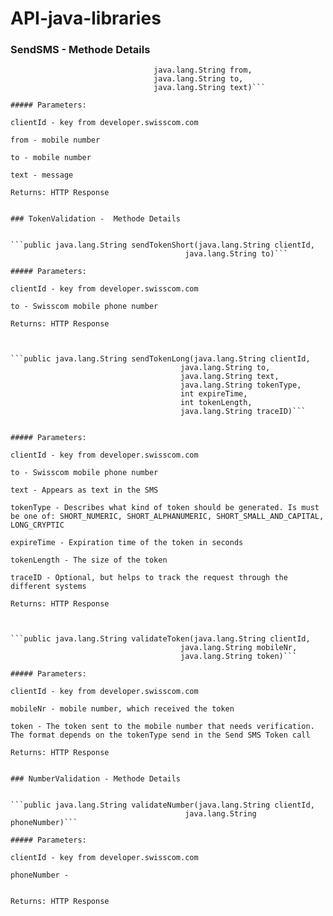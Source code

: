 API-java-libraries
==================

### SendSMS -  Methode Details

```public java.lang.String sendSms(java.lang.String clientId,
                                java.lang.String from,
                                java.lang.String to,
                                java.lang.String text)```
                                
##### Parameters:

clientId - key from developer.swisscom.com

from - mobile number

to - mobile number

text - message

Returns: HTTP Response


### TokenValidation -  Methode Details


```public java.lang.String sendTokenShort(java.lang.String clientId,
                                       java.lang.String to)```
                                       
##### Parameters:

clientId - key from developer.swisscom.com

to - Swisscom mobile phone number

Returns: HTTP Response



```public java.lang.String sendTokenLong(java.lang.String clientId,
                                      java.lang.String to,
                                      java.lang.String text,
                                      java.lang.String tokenType,
                                      int expireTime,
                                      int tokenLength,
                                      java.lang.String traceID)```
                                      
                                      
##### Parameters:

clientId - key from developer.swisscom.com

to - Swisscom mobile phone number

text - Appears as text in the SMS

tokenType - Describes what kind of token should be generated. Is must be one of: SHORT_NUMERIC, SHORT_ALPHANUMERIC, SHORT_SMALL_AND_CAPITAL, LONG_CRYPTIC

expireTime - Expiration time of the token in seconds

tokenLength - The size of the token

traceID - Optional, but helps to track the request through the different systems

Returns: HTTP Response



```public java.lang.String validateToken(java.lang.String clientId,
                                      java.lang.String mobileNr,
                                      java.lang.String token)```
                                      
##### Parameters:

clientId - key from developer.swisscom.com

mobileNr - mobile number, which received the token

token - The token sent to the mobile number that needs verification. The format depends on the tokenType send in the Send SMS Token call

Returns: HTTP Response


### NumberValidation - Methode Details


```public java.lang.String validateNumber(java.lang.String clientId,
                                       java.lang.String phoneNumber)```
                                       
##### Parameters:

clientId - key from developer.swisscom.com

phoneNumber -


Returns: HTTP Response
